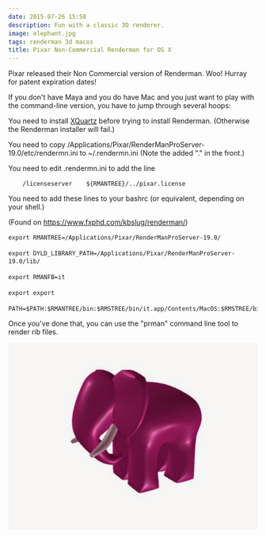 ```yaml
---
date: 2015-07-26 15:58
description: Fun with a classic 3D renderer.
image: elephant.jpg
tags: renderman 3d macos
title: Pixar Non-Commercial Renderman for OS X
---
```


Pixar released their Non Commercial version of Renderman. Woo! Hurray for
patent expiration dates!

If you don't have Maya and you do have Mac and you just want to play with the
command-line version, you have to jump through several hoops:

You need to install [XQuartz](http://xquartz.macosforge.org/) before trying to
install Renderman. (Otherwise the Renderman installer will fail.)

You need to copy /Applications/Pixar/RenderManProServer-19.0/etc/rendermn.ini
to ~/.rendermn.ini  (Note the added "." in the front.)

You need to edit .rendermn.ini to add the line

```
    /licenseserver    ${RMANTREE}/../pixar.license
```

You need to add these lines to your bashrc (or equivalent, depending on your
shell.)

(Found on <https://www.fxphd.com/kbslug/renderman/>)


```shell
export RMANTREE=/Applications/Pixar/RenderManProServer-19.0/

export DYLD_LIBRARY_PATH=/Applications/Pixar/RenderManProServer-19.0/lib/

export RMANFB=it

export export

PATH=$PATH:$RMANTREE/bin:$RMSTREE/bin/it.app/Contents/MacOS:$RMSTREE/bin/slim.app/Contents/MacOS
```

Once you've done that, you can use the "prman" command line tool to render rib
files.

![Renderman Elephant Carving](/assets/posts/2015-07-26-Pixar_Non-Commercial_Renderman_for_OS_X-elephant.jpg)
